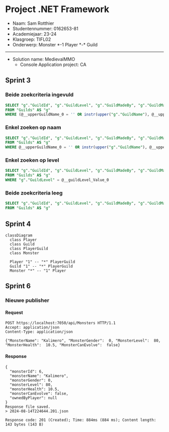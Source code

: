 # Project .NET Framework

* Naam: Sam Rotthier
* Studentennummer: 0162653-81
* Academiejaar: 23-24
* Klasgroep: TIFL02
* Onderwerp: Monster *-1 Player \*-\* Guild

---
- Solution name: MedievalMMO
    - Console Application project: CA

## Sprint 3
### Beide zoekcriteria ingevuld
```sql
SELECT "g"."GuildId", "g"."GuildLevel", "g"."GuildMadeBy", "g"."GuildMadeOn", "g"."GuildName"
FROM "Guilds" AS "g"
WHERE (@__upperGuildName_0 = '' OR instr(upper("g"."GuildName"), @__upperGuildName_0) > 0) AND "g"."GuildLevel" = @__guildLevel_Value_1
```

### Enkel zoeken op naam
```sql
SELECT "g"."GuildId", "g"."GuildLevel", "g"."GuildMadeBy", "g"."GuildMadeOn", "g"."GuildName"
FROM "Guilds" AS "g"
WHERE @__upperGuildName_0 = '' OR instr(upper("g"."GuildName"), @__upperGuildName_0) > 0
```

### Enkel zoeken op level
```sql
SELECT "g"."GuildId", "g"."GuildLevel", "g"."GuildMadeBy", "g"."GuildMadeOn", "g"."GuildName"
FROM "Guilds" AS "g"
WHERE "g"."GuildLevel" = @__guildLevel_Value_0
```

### Beide zoekcriteria leeg
```sql
SELECT "g"."GuildId", "g"."GuildLevel", "g"."GuildMadeBy", "g"."GuildMadeOn", "g"."GuildName"
FROM "Guilds" AS "g"
```

## Sprint 4

```mermaid
classDiagram
  class Player
  class Guild
  class PlayerGuild
  class Monster

  Player "1" -- "*" PlayerGuild
  Guild "1" -- "*" PlayerGuild   
  Monster "*" -- "1" Player   
```

## Sprint 6

### Nieuwe publisher

#### Request
```
POST https://localhost:7050/api/Monsters HTTP/1.1
Accept: application/json
Content-Type: application/json

{"MonsterName": "Kalimero", "MonsterGender":  0, "MonsterLevel":  80, "MonsterHealth":  10.5, "MonsterCanEvolve":  false}
```

#### Response
```
{
  "monsterId": 6,
  "monsterName": "Kalimero",
  "monsterGender": 0,
  "monsterLevel": 80,
  "monsterHealth": 10.5,
  "monsterCanEvolve": false,
  "ownedByPlayer": null
}
Response file saved.
> 2024-08-14T224644.201.json

Response code: 201 (Created); Time: 884ms (884 ms); Content length: 143 bytes (143 B)
```